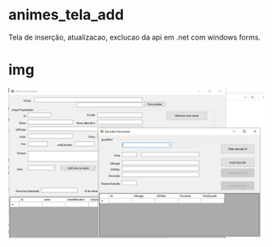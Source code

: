 # animes_tela_add
Tela de inserção, atualizacao, exclucao da api em .net com windows forms.


# img
![alt text](https://github.com/jamesonSouza/animes_tela_add/blob/main/img/Screenshot_2.png)
